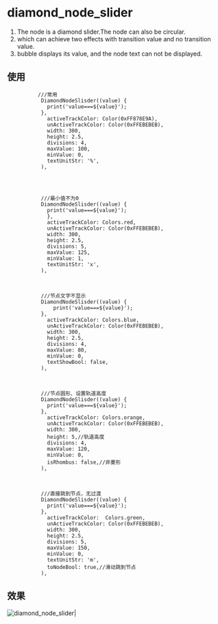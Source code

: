 # diamond_node_slider
1. The node is a diamond slider.The node can also be circular.
2. which can achieve two effects with transition value and no transition value. 
3. bubble displays its value, and the node text can not be displayed.

## 使用
```
          ///常用
           DiamondNodeSlisder((value) {
             print('value===${value}');
           },
             activeTrackColor: Color(0xFF878E9A),
             unActiveTrackColor: Color(0xFFEBEBEB),
             width: 300,
             height: 2.5,
             divisions: 4,
             maxValue: 100,
             minValue: 0,
             textUnitStr: '%',
           ),




           ///最小值不为0
           DiamondNodeSlisder((value) {
             print('value===${value}');
             },
             activeTrackColor: Colors.red,
             unActiveTrackColor: Color(0xFFEBEBEB),
             width: 300,
             height: 2.5,
             divisions: 5,
             maxValue: 125,
             minValue: 1,
             textUnitStr: 'x',
           ),



           ///节点文字不显示
           DiamondNodeSlisder((value) {
               print('value===${value}');
           },
             activeTrackColor: Colors.blue,
             unActiveTrackColor: Color(0xFFEBEBEB),
             width: 300,
             height: 2.5,
             divisions: 4,
             maxValue: 80,
             minValue: 0,
             textShowBool: false,
           ),

    

           ///节点圆形、设置轨道高度
           DiamondNodeSlisder((value) {
             print('value===${value}');
           },
             activeTrackColor: Colors.orange,
             unActiveTrackColor: Color(0xFFEBEBEB),
             width: 300,
             height: 5,//轨道高度
             divisions: 4,
             maxValue: 120,
             minValue: 0,
             isRhombus: false,//非菱形
           ),

   

           ///直接跳到节点，无过渡
           DiamondNodeSlisder((value) {
             print('value===${value}');
           },
             activeTrackColor:  Colors.green,
             unActiveTrackColor: Color(0xFFEBEBEB),
             width: 300,
             height: 2.5,
             divisions: 5,
             maxValue: 150,
             minValue: 0,
             textUnitStr: 'm',
             toNodeBool: true,//滑动跳到节点
           ),          

```
## 效果
![diamond_node_slider](https://user-images.githubusercontent.com/13375221/196411667-8b846ad9-3237-43af-b64a-0b8a53bae173.gif)|



